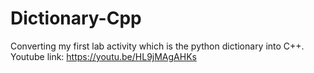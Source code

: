 # Dictionary-Cpp
Converting my first lab activity which is the python dictionary  into C++. Youtube link: https://youtu.be/HL9jMAgAHKs
